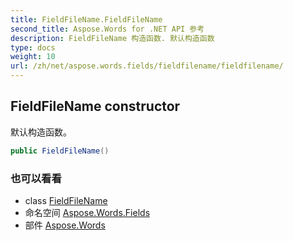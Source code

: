 ```yaml
---
title: FieldFileName.FieldFileName
second_title: Aspose.Words for .NET API 参考
description: FieldFileName 构造函数. 默认构造函数
type: docs
weight: 10
url: /zh/net/aspose.words.fields/fieldfilename/fieldfilename/
---
```

## FieldFileName constructor

默认构造函数。

```csharp
public FieldFileName()
```

### 也可以看看

* class [FieldFileName](../)
* 命名空间 [Aspose.Words.Fields](../../fieldfilename/)
* 部件 [Aspose.Words](../../../)


